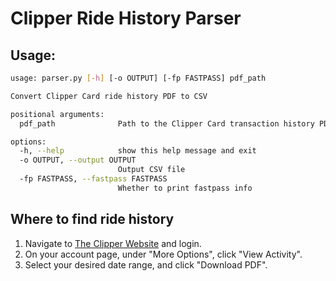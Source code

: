 # Clipper Ride History Parser

## Usage:
```sh
usage: parser.py [-h] [-o OUTPUT] [-fp FASTPASS] pdf_path

Convert Clipper Card ride history PDF to CSV

positional arguments:
  pdf_path              Path to the Clipper Card transaction history PDF

options:
  -h, --help            show this help message and exit
  -o OUTPUT, --output OUTPUT
                        Output CSV file
  -fp FASTPASS, --fastpass FASTPASS
                        Whether to print fastpass info
```

## Where to find ride history
1. Navigate to [The Clipper Website](https://www.clippercard.com/ClipperWeb/) and login.
1. On your account page, under "More Options", click "View Activity".
1. Select your desired date range, and click "Download PDF".